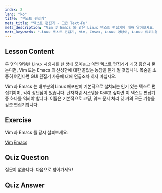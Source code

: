 ```yaml
---
index: 2
lang: "ko"
title: "텍스트 편집기"
meta_title: "텍스트 편집기 - 고급 Text-Fu"
meta_description: "Vim 및 Emacs 와 같은 Linux 텍스트 편집기에 대해 알아보세요. 시스템 탐색을 위한 사용법과 중요성을 알아보세요. Linux 텍스트 편집기 여정을 시작하세요!"
meta_keywords: "Linux 텍스트 편집기, Vim, Emacs, Linux 명령어, Linux 튜토리얼, 초보자 Linux, Linux 가이드"
---
```


## Lesson Content

두 명의 열렬한 Linux 사용자를 한 방에 모아놓고 어떤 텍스트 편집기가 가장 좋은지 묻는다면, Vim 또는 Emacs 의 신성함에 대한 끝없는 농담을 듣게 될 것입니다. 목숨을 소중히 여긴다면 GUI 편집기 사용에 대해 언급조차 하지 마십시오.

Vim 과 Emacs 는 대부분의 Linux 배포판에 기본적으로 설치되는 인기 있는 텍스트 편집기이며, 각각 장단점이 있습니다. 닌자처럼 시스템을 다루고 싶다면 이 텍스트 편집기 중 하나를 익혀야 합니다. 이들은 기본적으로 코딩, 워드 문서 처리 및 거의 모든 기능을 갖춘 편집기입니다.

## Exercise

Vim 과 Emacs 를 잠시 살펴보세요:

[Vim](http://www.vim.org/)
[Emacs](https://www.gnu.org/software/emacs/)

## Quiz Question

질문이 없습니다. 다음으로 넘어가세요!

## Quiz Answer
